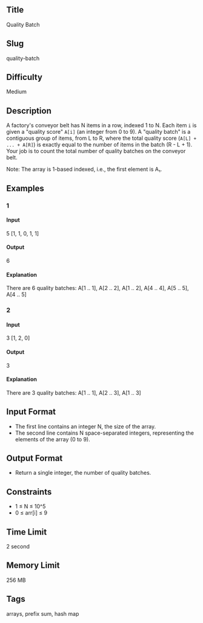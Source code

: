 ## Title

Quality Batch

## Slug

quality-batch

## Difficulty

Medium

## Description

A factory's conveyor belt has N items in a row, indexed 1 to N. Each item `i` is given a "quality score" `A[i]` (an integer from 0 to 9).
A "quality batch" is a contiguous group of items, from L to R, where the total quality score (`A[L] + ... + A[R]`) is exactly equal to the number of items in the batch (R - L + 1).
Your job is to count the total number of quality batches on the conveyor belt.

Note: The array is 1-based indexed, i.e., the first element is A₁.

## Examples

### 1

#### Input

5
[1, 1, 0, 1, 1]

#### Output

6

#### Explanation

There are 6 quality batches: A[1 .. 1], A[2 .. 2], A[1 .. 2], A[4 .. 4], A[5 .. 5], A[4 .. 5]

### 2

#### Input

3
[1, 2, 0]

#### Output

3

#### Explanation

There are 3 quality batches: A[1 .. 1], A[2 .. 3], A[1 .. 3]

## Input Format

- The first line contains an integer N, the size of the array. 
- The second line contains N space-separated integers, representing the elements of the array (0 to 9).

## Output Format

- Return a single integer, the number of quality batches.

## Constraints

- 1 ≤ N ≤ 10^5
- 0 ≤ arr[i] ≤ 9

## Time Limit

2 second

## Memory Limit

256 MB

## Tags

arrays, prefix sum, hash map